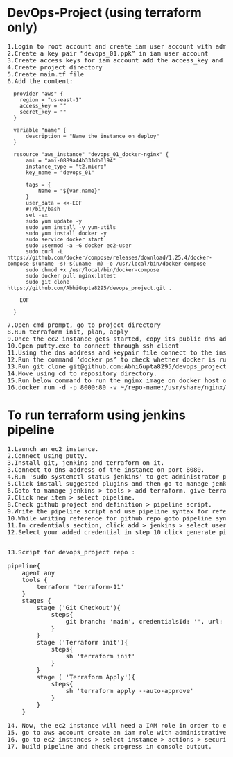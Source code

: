 # DevOps-Project (using terraform only)
<pre>
1.Login to root account and create iam user account with administrative access
2.Create a key pair “devops_01.ppk” in iam user account
3.Create access keys for iam account add the access_key and secret_key in .tf file
4.Create project directory
5.Create main.tf file
6.Add the content:
</pre>

      provider "aws" {
        region = "us-east-1"
        access_key = ""
        secret_key = ""
      }
      
      variable "name" {
          description = "Name the instance on deploy"
      }

      resource "aws_instance" "devops_01_docker-nginx" {
          ami = "ami-0889a44b331db0194"
          instance_type = "t2.micro"
          key_name = "devops_01"

          tags = {
              Name = "${var.name}"
          }
          user_data = <<-EOF
          #!/bin/bash
          set -ex
          sudo yum update -y
          sudo yum install -y yum-utils
          sudo yum install docker -y
          sudo service docker start
          sudo usermod -a -G docker ec2-user
          sudo curl -L https://github.com/docker/compose/releases/download/1.25.4/docker-compose-$(uname -s)-$(uname -m) -o /usr/local/bin/docker-compose
          sudo chmod +x /usr/local/bin/docker-compose
          sudo docker pull nginx:latest
          sudo git clone https://github.com/AbhiGupta8295/devops_project.git .

        EOF

      }
<pre>
7.Open cmd prompt, go to project directory
8.Run terraform init, plan, apply
9.Once the ec2 instance gets started, copy its public dns address
10.Open putty.exe to connect through ssh client
11.Using the dns address and keypair file connect to the instance
12.Run the command ‘docker ps’ to check whether docker is running or not
13.Run git clone git@github.com:AbhiGupta8295/devops_project.git to add the repository in the 	docker.
14.Move using cd to repository directory. 
15.Run below command to run the nginx image on docker host on port 8000.
16.docker run -d -p 8000:80 -v ~/repo-name:/usr/share/nginx/html --name your-nginx-name-here nginx.
</pre>

# To run terraform using jenkins pipeline
<pre>
1.Launch an ec2 instance.
2.Connect using putty.
3.Install git, jenkins and terraform on it.
3.Connect to dns address of the instance on port 8080.
4.Run 'sudo systemctl status jenkins' to get administrator password for connecting into jenkins GUI.
5.Click install suggested plugins and then go to manage jenkins > plugins > available plugins > search terraform and install without restart.
6.Goto to manage jenkins > tools > add terraform. give terraform name (e.g terraform-11, terraform-15), uncheck install automatically, add path ( to get path run   'which terraform' on putty which is connected to the instance. e.g /usr/bin/), apply and save.
7.Click new item > select pipeline.
8.Check github project and definition > pipeline script.
9.Write the pipeline script and use pipeline syntax for reference.
10.While writing reference for github repo goto pipeline syntax > snippet generator > select git from dropdown and add relevant details.
11.In credentials section, click add > jenkins > select username with password > username and password.
12.Select your added credential in step 10 click generate pipeline script. copy and paste in jenkins script.
</pre>
<pre>

13.Script for devops_project repo :

pipeline{
    agent any
    tools {
        terraform 'terraform-11'
    }
    stages {
        stage ('Git Checkout'){
            steps{
                git branch: 'main', credentialsId: '', url: 'https://github.com/AbhiGupta8295/devops_project'
            }
        }
        stage ('Terraform init'){
            steps{
                sh 'terraform init'
            }
        }
        stage ( 'Terraform Apply'){
            steps{
                sh 'terraform apply --auto-approve'
            }
        }
    }

14. Now, the ec2 instance will need a IAM role in order to execute AWS commands (mentioned in main.tf).
15. go to aws account create an iam role with administrative access.
16. go to ec2 instances > select instance > actions > security > modify iam > attach and save.
17. build pipeline and check progress in console output.
</pre>
